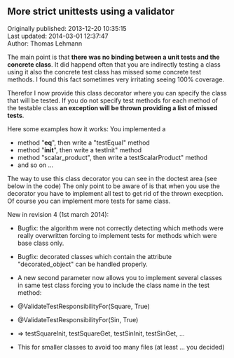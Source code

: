 ## More strict unittests using a validator  
Originally published: 2013-12-20 10:35:15  
Last updated: 2014-03-01 12:37:47  
Author: Thomas Lehmann  
  
The main point is that **there was no binding between a unit tests and the concrete class**. It did happend often that you are indirectly testing a class using it also the concrete test class has missed some concrete test methods. I found this fact sometimes very irritating seeing 100% coverage.

Therefor I now provide this class decorator where you can specify the class that will be tested. If you do not specify test methods for each method of the testable class **an exception will be thrown providing a list of missed tests**.

Here some examples how it works: You implemented a
 * method "__eq__", then write a "testEqual" method
 * method "__init__", then write a testInit" method
 * method "scalar_product", then write a testScalarProduct" method
 * and so on ...

The way to use this class decorator you can see in the doctest area (see below in the code)
The only point to be aware of is that when you use the decorator you have to implement all test to get rid of the thrown execption. Of course you can implement more tests for same class.

New in revision 4 (1st march 2014):

 * Bugfix: the algorithm were not correctly detecting which methods were really overwritten forcing to implement tests for methods which were base class only.
 * Bugfix: decorated classes which contain the attribute "decorated_object" can be handled properly. 
 * A new second parameter now allows you to implement several classes in same test class forcing you to include the class name in the test method:

   
  * @ValidateTestResponsibilityFor(Square, True)
  * @ValidateTestResponsibilityFor(Sin, True)
  * => testSquareInit, testSquareGet, testSinInit, testSinGet, ...
  * This for smaller classes to avoid too many files (at least ... you decided)
